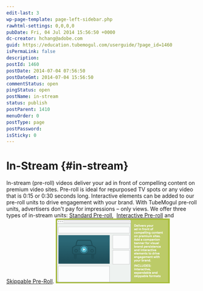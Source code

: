 ```yaml
---
edit-last: 3
wp-page-template: page-left-sidebar.php
rawhtml-settings: 0,0,0,0
pubDate: Fri, 04 Jul 2014 15:56:50 +0000
dc-creator: hchang@adobe.com
guid: https://education.tubemogul.com/userguide/?page_id=1460
isPermaLink: false
description: 
postId: 1460
postDate: 2014-07-04 07:56:50
postDateGmt: 2014-07-04 15:56:50
commentStatus: open
pingStatus: open
postName: in-stream
status: publish
postParent: 1410
menuOrder: 0
postType: page
postPassword: 
isSticky: 0
---
```


# In-Stream {#in-stream}

In-stream (pre-roll) videos deliver your ad in front of compelling content on premium video sites. Pre-roll is ideal for repurposed TV spots or any video that is 0:15 or 0:30 seconds long. Interactive elements can be added to our pre-roll units to drive engagement with your brand. With TubeMogul pre-roll units, advertisers don't pay for impressions – only views.
We offer three types of in-stream units: [Standard Pre-roll](in-stream/standard-pre-roll.md),&nbsp; [Interactive Pre-roll](in-stream/interactive-pre-roll.md)&nbsp;and&nbsp; [Skippable Pre-Roll](in-stream/skippable-pre-roll.md).
[ ![Instream](assets/instream-300x170.png)](assets/instream.png) 
